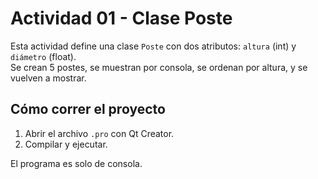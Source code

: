 # Actividad 01 - Clase Poste

Esta actividad define una clase `Poste` con dos atributos: `altura` (int) y `diámetro` (float).  
Se crean 5 postes, se muestran por consola, se ordenan por altura, y se vuelven a mostrar.

## Cómo correr el proyecto

1. Abrir el archivo `.pro` con Qt Creator.
2. Compilar y ejecutar.

El programa es solo de consola.
